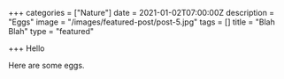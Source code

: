 +++
categories = ["Nature"]
date = 2021-01-02T07:00:00Z
description = "Eggs"
image = "/images/featured-post/post-5.jpg"
tags = []
title = "Blah Blah"
type = "featured"

+++
Hello

Here are some eggs.